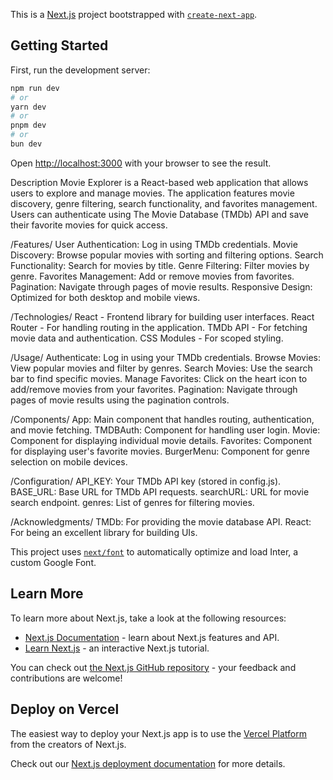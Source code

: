 This is a [Next.js](https://nextjs.org/) project bootstrapped with [`create-next-app`](https://github.com/vercel/next.js/tree/canary/packages/create-next-app).

## Getting Started

First, run the development server:

```bash
npm run dev
# or
yarn dev
# or
pnpm dev
# or
bun dev
```

Open [http://localhost:3000](http://localhost:3000) with your browser to see the result.

Description
Movie Explorer is a React-based web application that allows users to explore and manage movies. The application features movie discovery, genre filtering, search functionality, and favorites management. Users can authenticate using The Movie Database (TMDb) API and save their favorite movies for quick access.

/Features/
User Authentication: Log in using TMDb credentials.
Movie Discovery: Browse popular movies with sorting and filtering options.
Search Functionality: Search for movies by title.
Genre Filtering: Filter movies by genre.
Favorites Management: Add or remove movies from favorites.
Pagination: Navigate through pages of movie results.
Responsive Design: Optimized for both desktop and mobile views.

/Technologies/
React - Frontend library for building user interfaces.
React Router - For handling routing in the application.
TMDb API - For fetching movie data and authentication.
CSS Modules - For scoped styling.

/Usage/
Authenticate: Log in using your TMDb credentials.
Browse Movies: View popular movies and filter by genres.
Search Movies: Use the search bar to find specific movies.
Manage Favorites: Click on the heart icon to add/remove movies from your favorites.
Pagination: Navigate through pages of movie results using the pagination controls.

/Components/
App: Main component that handles routing, authentication, and movie fetching.
TMDBAuth: Component for handling user login.
Movie: Component for displaying individual movie details.
Favorites: Component for displaying user's favorite movies.
BurgerMenu: Component for genre selection on mobile devices.

/Configuration/
API_KEY: Your TMDb API key (stored in config.js).
BASE_URL: Base URL for TMDb API requests.
searchURL: URL for movie search endpoint.
genres: List of genres for filtering movies.

/Acknowledgments/
TMDb: For providing the movie database API.
React: For being an excellent library for building UIs.




This project uses [`next/font`](https://nextjs.org/docs/basic-features/font-optimization) to automatically optimize and load Inter, a custom Google Font.

## Learn More

To learn more about Next.js, take a look at the following resources:

- [Next.js Documentation](https://nextjs.org/docs) - learn about Next.js features and API.
- [Learn Next.js](https://nextjs.org/learn) - an interactive Next.js tutorial.

You can check out [the Next.js GitHub repository](https://github.com/vercel/next.js/) - your feedback and contributions are welcome!

## Deploy on Vercel

The easiest way to deploy your Next.js app is to use the [Vercel Platform](https://vercel.com/new?utm_medium=default-template&filter=next.js&utm_source=create-next-app&utm_campaign=create-next-app-readme) from the creators of Next.js.

Check out our [Next.js deployment documentation](https://nextjs.org/docs/deployment) for more details.
